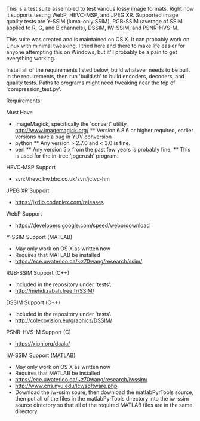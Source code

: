 This is a test suite assembled to test various lossy image formats. Right now it supports testing WebP, HEVC-MSP, and JPEG XR. Supported image quality tests are Y-SSIM (luma-only SSIM), RGB-SSIM (average of SSIM applied to R, G, and B channels), DSSIM, IW-SSIM, and PSNR-HVS-M.

This suite was created and is maintained on OS X. It can probably work on Linux with minimal tweaking. I tried here and there to make life easier for anyone attempting this on Windows, but it'll probably be a pain to get everything working.

Install all of the requirements listed below, build whatever needs to be built in the requirements, then run 'build.sh' to build encoders, decoders, and quality tests. Paths to programs might need tweaking near the top of 'compression_test.py'.

Requirements:

Must Have
* ImageMagick, specifically the 'convert' utility, http://www.imagemagick.org/
** Version 6.8.6 or higher required, earlier versions have a bug in YUV conversion
* python
** Any version > 2.7.0 and < 3.0 is fine.
* perl
** Any version 5.x from the past few years is probably fine.
** This is used for the in-tree 'jpgcrush' program.

HEVC-MSP Support
* svn://hevc.kw.bbc.co.uk/svn/jctvc-hm

JPEG XR Support
* https://jxrlib.codeplex.com/releases

WebP Support
* https://developers.google.com/speed/webp/download

Y-SSIM Support (MATLAB)
* May only work on OS X as written now
* Requires that MATLAB be installed
* https://ece.uwaterloo.ca/~z70wang/research/ssim/

RGB-SSIM Support (C++)
* Included in the repository under 'tests'.
* http://mehdi.rabah.free.fr/SSIM/

DSSIM Support (C++)
* Included in the repository under 'tests'.
* http://colecovision.eu/graphics/DSSIM/

PSNR-HVS-M Support (C)
* https://xiph.org/daala/

IW-SSIM Support (MATLAB)
* May only work on OS X as written now
* Requires that MATLAB be installed
* https://ece.uwaterloo.ca/~z70wang/research/iwssim/
* http://www.cns.nyu.edu/lcv/software.php
* Download the iw-ssim soure, then download the matlabPyrTools source, then put all of the files in the matlabPyrTools directory into the iw-ssim source directory so that all of the required MATLAB files are in the same directory.
